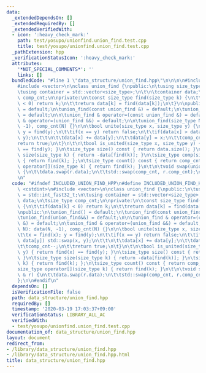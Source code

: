 ```yaml
---
data:
  _extendedDependsOn: []
  _extendedRequiredBy: []
  _extendedVerifiedWith:
  - icon: ':heavy_check_mark:'
    path: test/yosupo/unionfind.union_find.test.cpp
    title: test/yosupo/unionfind.union_find.test.cpp
  _pathExtension: hpp
  _verificationStatusIcon: ':heavy_check_mark:'
  attributes:
    '*NOT_SPECIAL_COMMENTS*': ''
    links: []
  bundledCode: "#line 1 \"data_structure/union_find.hpp\"\n\n\n\n#include <cstdint>\n\
    #include <vector>\n\nclass union_find {\npublic:\n\tusing size_type = std::int_fast32_t;\n\
    \tusing container = std::vector<size_type>;\n\t\n\tcontainer data;\n\tsize_type\
    \ comp_cnt;\n\nprivate:\n\tconst size_type find(size_type k) {\n\t\tif(data[k]\
    \ < 0) return k;\n\t\treturn data[k] = find(data[k]);\n\t}\n\npublic:\n\tunion_find()\
    \ = default;\n\tunion_find(const union_find &) = default;\n\tunion_find(union_find&&)\
    \ = default;\n\n\tunion_find & operator=(const union_find &) = default;\n\tunion_find\
    \ & operator=(union_find &&) = default;\n\n\tunion_find(size_type N): data(N,\
    \ -1), comp_cnt(N) {}\n\n\tbool unite(size_type x, size_type y) {\n\t\tx = find(x);\
    \ y = find(y);\n\t\tif(x == y) return false;\n\t\tif(data[x] > data[y]) std::swap(x,\
    \ y);\n\t\t\n\t\tdata[x] += data[y];\n\t\tdata[y] = x;\n\t\tcomp_cnt--;\n\t\t\
    return true;\n\t}\n\t\n\tbool is_united(size_type x, size_type y) { return find(x)\
    \ == find(y); }\n\tsize_type size() const { return data.size(); }\n\tsize_type\
    \ size(size_type k) { return -data[find(k)]; }\n\tsize_type comp(size_type k)\
    \ { return find(k); };\n\tsize_type count() const { return comp_cnt; }\n\tsize_type\
    \ operator[](size_type k) { return find(k); }\n\t\n\tvoid swap(union_find & r)\
    \ {\n\t\tdata.swap(r.data);\n\t\tstd::swap(comp_cnt, r.comp_cnt);\n\t}\n};\n\n\
    \n"
  code: "#ifndef INCLUDED_UNION_FIND_HPP\n#define INCLUDED_UNION_FIND_HPP\n\n#include\
    \ <cstdint>\n#include <vector>\n\nclass union_find {\npublic:\n\tusing size_type\
    \ = std::int_fast32_t;\n\tusing container = std::vector<size_type>;\n\t\n\tcontainer\
    \ data;\n\tsize_type comp_cnt;\n\nprivate:\n\tconst size_type find(size_type k)\
    \ {\n\t\tif(data[k] < 0) return k;\n\t\treturn data[k] = find(data[k]);\n\t}\n\
    \npublic:\n\tunion_find() = default;\n\tunion_find(const union_find &) = default;\n\
    \tunion_find(union_find&&) = default;\n\n\tunion_find & operator=(const union_find\
    \ &) = default;\n\tunion_find & operator=(union_find &&) = default;\n\n\tunion_find(size_type\
    \ N): data(N, -1), comp_cnt(N) {}\n\n\tbool unite(size_type x, size_type y) {\n\
    \t\tx = find(x); y = find(y);\n\t\tif(x == y) return false;\n\t\tif(data[x] >\
    \ data[y]) std::swap(x, y);\n\t\t\n\t\tdata[x] += data[y];\n\t\tdata[y] = x;\n\
    \t\tcomp_cnt--;\n\t\treturn true;\n\t}\n\t\n\tbool is_united(size_type x, size_type\
    \ y) { return find(x) == find(y); }\n\tsize_type size() const { return data.size();\
    \ }\n\tsize_type size(size_type k) { return -data[find(k)]; }\n\tsize_type comp(size_type\
    \ k) { return find(k); };\n\tsize_type count() const { return comp_cnt; }\n\t\
    size_type operator[](size_type k) { return find(k); }\n\t\n\tvoid swap(union_find\
    \ & r) {\n\t\tdata.swap(r.data);\n\t\tstd::swap(comp_cnt, r.comp_cnt);\n\t}\n\
    };\n\n#endif\n"
  dependsOn: []
  isVerificationFile: false
  path: data_structure/union_find.hpp
  requiredBy: []
  timestamp: '2020-03-19 17:03:37+09:00'
  verificationStatus: LIBRARY_ALL_AC
  verifiedWith:
  - test/yosupo/unionfind.union_find.test.cpp
documentation_of: data_structure/union_find.hpp
layout: document
redirect_from:
- /library/data_structure/union_find.hpp
- /library/data_structure/union_find.hpp.html
title: data_structure/union_find.hpp
---
```

